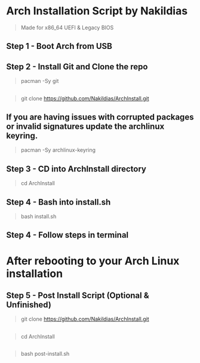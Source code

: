 # Arch Installation Script by Nakildias
> Made for x86_64 UEFI & Legacy BIOS
##  Step 1 - Boot Arch from USB
##  Step 2 - Install Git and Clone the repo
> pacman -Sy git
##
> git clone https://github.com/Nakildias/ArchInstall.git
## If you are having issues with corrupted packages or invalid signatures update the archlinux keyring.
> pacman -Sy archlinux-keyring
##  Step 3 - CD into ArchInstall directory
> cd ArchInstall
##  Step 4 - Bash into install.sh
>bash install.sh
##  Step 4 - Follow steps in terminal
# After rebooting to your Arch Linux installation
##  Step 5 - Post Install Script (Optional & Unfinished)
> git clone https://github.com/Nakildias/ArchInstall.git
##
> cd ArchInstall
##
> bash post-install.sh

